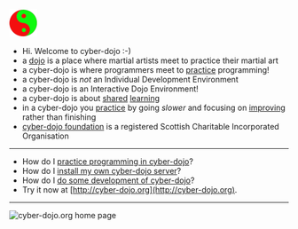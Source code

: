 <img src="https://raw.githubusercontent.com/cyber-dojo/nginx/master/images/home_page_logo.png" alt="cyber-dojo yin/yang logo" width="50px" height="50px"/>

  * Hi. Welcome to cyber-dojo :-)
  * a [dojo](http://en.wikipedia.org/wiki/Dojo) is a place where martial artists meet to practice their martial art
  * a cyber-dojo is where programmers meet to [practice](http://jonjagger.blogspot.co.uk/2013/10/practice.html) programming!
  * a cyber-dojo is <em>not</em> an Individual Development Environment
  * a cyber-dojo is an Interactive Dojo Environment!
  * a cyber-dojo is about [shared](http://jonjagger.blogspot.co.uk/2013/10/teams.html) [learning](http://jonjagger.blogspot.co.uk/2013/10/learning.html)
  * in a cyber-dojo you [practice](http://jonjagger.blogspot.co.uk/2013/10/practice.html) by going <em>slower</em> and focusing on [improving](http://jonjagger.blogspot.co.uk/2014/02/improving.html) rather than finishing
  * [cyber-dojo foundation](http://blog.cyber-dojo.org/2015/08/cyber-dojo-foundation.html) is a registered Scottish Charitable Incorporated Organisation

- - - - -

  * How do I [practice programming in cyber-dojo](http://blog.cyber-dojo.org/2014/08/getting-started.html)?
  * How do I [install my own cyber-dojo server](http://blog.cyber-dojo.org/2014/09/setting-up-your-own-cyber-dojo-server.html)?
  * How do I [do some development of cyber-dojo](https://github.com/cyber-dojo/cyber-dojo/tree/master/dev)?
  * Try it now at [http://cyber-dojo.org](http://cyber-dojo.org).

- - - -

![cyber-dojo.org home page](https://github.com/cyber-dojo/cyber-dojo/blob/master/shared/home_page_snaphot.png)

